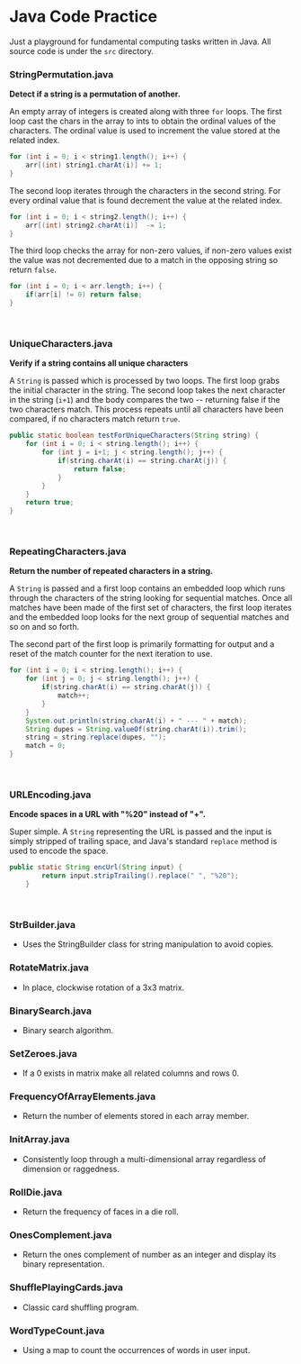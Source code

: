 # Java Code Practice

Just a playground for fundamental computing tasks written in Java. All source code is under the `src` directory.

### StringPermutation.java
**Detect if a string is a permutation of another.**

An empty array of integers is created along with three `for` loops. The first loop cast the chars in the array to ints 
to obtain the ordinal values of the characters. The ordinal value is used to increment
the value stored at the related index.


```java
for (int i = 0; i < string1.length(); i++) {
    arr[(int) string1.charAt(i)] += 1;
}
```


The second loop iterates through the characters in the second string. For every ordinal value that is found
decrement the value at the related index.
 
```java
for (int i = 0; i < string2.length(); i++) {
    arr[(int) string2.charAt(i)]  -= 1;
}
```

The third loop checks the array for non-zero values, if non-zero values exist the value was not decremented
due to a match in the opposing string so return `false`.

```java
for (int i = 0; i < arr.length; i++) {
    if(arr[i] != 0) return false;
}
```
<br>

### UniqueCharacters.java
**Verify if a string contains all unique characters**

A `String` is passed which is processed by two loops. The first loop grabs the initial
character in the string. The second loop takes the next character in the string (`i+1`)
and the body compares the two -- returning false if the two characters match. This process
repeats until all characters have been compared, if no characters match return `true`.

```java
public static boolean testForUniqueCharacters(String string) {
    for (int i = 0; i < string.length(); i++) {
        for (int j = i+1; j < string.length(); j++) {
            if(string.charAt(i) == string.charAt(j)) {
                return false;
            }
        }
    }
    return true;
}
```
<br>

### RepeatingCharacters.java
**Return the number of repeated characters in a string.**

A `String` is passed and a first loop contains an embedded loop which runs through the characters of the string
looking for sequential matches. Once all matches have been made of the first set of characters, the first loop iterates and
the embedded loop looks for the next group of sequential matches and so on and so forth.

The second part of the first loop is primarily formatting for output and a reset of the match counter for the next
iteration to use.

```java
for (int i = 0; i < string.length(); i++) {
    for (int j = 0; j < string.length(); j++) {
        if(string.charAt(i) == string.charAt(j)) {
            match++;
        }
    }
    System.out.println(string.charAt(i) + " --- " + match);
    String dupes = String.valueOf(string.charAt(i)).trim();
    string = string.replace(dupes, "");
    match = 0;
}
```
<br>

### URLEncoding.java
**Encode spaces in a URL with "%20" instead of "+".**

Super simple. A `String` representing the URL is passed and the input is simply stripped of trailing space, and Java's
standard `replace` method is used to encode the space.

```java
public static String encUrl(String input) {
        return input.stripTrailing().replace(" ", "%20");
    }
```
<br>

### StrBuilder.java
- Uses the StringBuilder class for string manipulation to avoid copies.

### RotateMatrix.java
- In place, clockwise rotation of a 3x3 matrix.

### BinarySearch.java
- Binary search algorithm.

### SetZeroes.java
- If a 0 exists in matrix make all related columns and rows 0.

### FrequencyOfArrayElements.java
- Return the number of elements stored in each array member.

### InitArray.java
- Consistently loop through a multi-dimensional array regardless of dimension or raggedness.

### RollDie.java
- Return the frequency of faces in a die roll.

### OnesComplement.java
- Return the ones complement of number as an integer and display its binary representation.

### ShufflePlayingCards.java
- Classic card shuffling program.

### WordTypeCount.java
- Using a map to count the occurrences of words in user input.